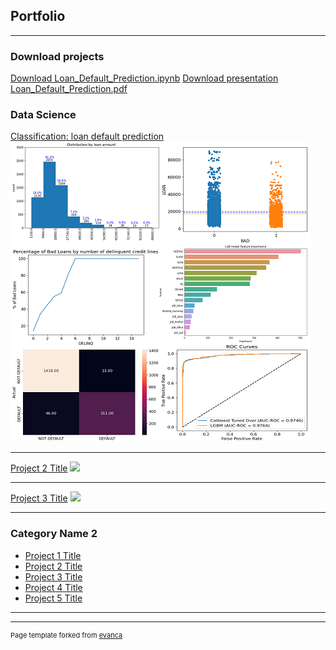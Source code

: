## Portfolio

---

### Download projects

<a href="/Loan_Default_Prediction.ipynb" download>Download Loan_Default_Prediction.ipynb</a>
<a href="pdf/Loan_Default_Prediction.pdf" download>Download presentation Loan_Default_Prediction.pdf</a>

### Data Science

[Classification: loan default prediction](/Loan_Default_Prediction)
<img src="images/LOAN_DEFAULT_PREDICRION.png"/>

---
[Project 2 Title](/pdf/sample_presentation.pdf)
<img src="images/dummy_thumbnail.jpg?raw=true"/>

---
[Project 3 Title](http://example.com/)
<img src="images/dummy_thumbnail.jpg?raw=true"/>

---

### Category Name 2

- [Project 1 Title](http://example.com/)
- [Project 2 Title](http://example.com/)
- [Project 3 Title](http://example.com/)
- [Project 4 Title](http://example.com/)
- [Project 5 Title](http://example.com/)

---




---
<p style="font-size:11px">Page template forked from <a href="https://github.com/evanca/quick-portfolio">evanca</a></p>
<!-- Remove above link if you don't want to attibute -->
